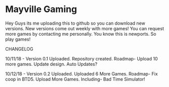 # Mayville Gaming
Hey Guys its me uploading this to github so you can download new versions. New versions come out weekly with more games! You can request more games by contacting me personally. You know this is newports. So play games!


CHANGELOG


10/11/18 - Version 0.1 Uploaded. Repository created. Roadmap- Upload 10 more games. Update design. Auto Updates?

10/12/18 - Version 0.2 Uploaded. Uploaded 6 More Games. Roadmap- Fix coop in BTD5. Upload More Games. Including- Bad Time Simulator!
